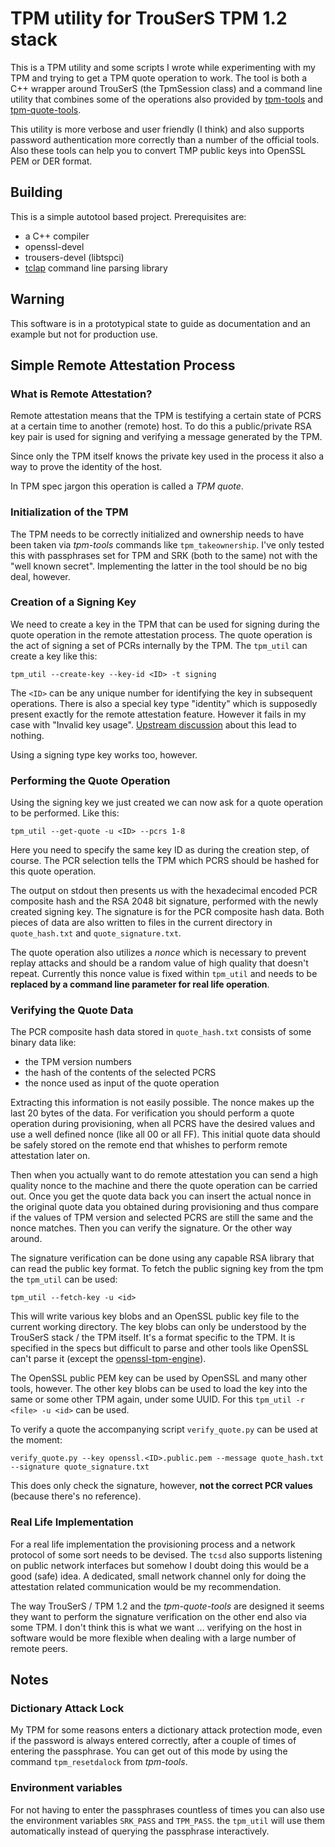 # TPM utility for TrouSerS TPM 1.2 stack

This is a TPM utility and some scripts I wrote while experimenting with my TPM
and trying to get a TPM quote operation to work. The tool is both a C++
wrapper around TrouSerS (the TpmSession class) and a command line utility that
combines some of the operations also provided by
[tpm-tools](https://sourceforge.net/projects/trousers/files/tpm-tools/) and
[tpm-quote-tools](https://sourceforge.net/projects/tpmquotetools/).

This utility is more verbose and user friendly (I think) and also supports
password authentication more correctly than a number of the official tools.
Also these tools can help you to convert TMP public keys into OpenSSL PEM or
DER format.

## Building

This is a simple autotool based project. Prerequisites are:

- a C++ compiler
- openssl-devel
- trousers-devel (libtspci)
- [tclap](http://tclap.sourceforge.net/) command line parsing library

## Warning

This software is in a prototypical state to guide as documentation and
an example but not for production use.

## Simple Remote Attestation Process

### What is Remote Attestation?

Remote attestation means that the TPM is testifying a certain state of PCRS at
a certain time to another (remote) host. To do this a public/private RSA key
pair is used for signing and verifying a message generated by the TPM.

Since only the TPM itself knows the private key used in the process it also a
way to prove the identity of the host.

In TPM spec jargon this operation is called a _TPM quote_.

### Initialization of the TPM

The TPM needs to be correctly initialized and ownership needs to have been
taken via _tpm-tools_ commands like `tpm_takeownership`. I've only tested this
with passphrases set for TPM and SRK (both to the same) not with the "well
known secret". Implementing the latter in the tool should be no big deal,
however.

### Creation of a Signing Key

We need to create a key in the TPM that can be used for signing during the
quote operation in the remote attestation process. The quote operation is the
act of signing a set of PCRs internally by the TPM. The `tpm_util` can create
a key like this:

    tpm_util --create-key --key-id <ID> -t signing

The `<ID>` can be any unique number for identifying the key in subsequent
operations. There is also a special key type "identity" which is supposedly
present exactly for the remote attestation feature. However it fails in my
case with "Invalid key usage". [Upstream
discussion](https://sourceforge.net/p/trousers/mailman/message/31759796) about
this lead to nothing.

Using a signing type key works too, however.

### Performing the Quote Operation

Using the signing key we just created we can now ask for a quote operation to
be performed. Like this:

    tpm_util --get-quote -u <ID> --pcrs 1-8

Here you need to specify the same key ID as during the creation step, of
course. The PCR selection tells the TPM which PCRS should be hashed for this
quote operation.

The output on stdout then presents us with the hexadecimal encoded PCR
composite hash and the RSA 2048 bit signature, performed with the newly
created signing key. The signature is for the PCR composite hash data. Both
pieces of data are also written to files in the current directory in
`quote_hash.txt` and `quote_signature.txt`.

The quote operation also utilizes a _nonce_ which is necessary to prevent
replay attacks and should be a random value of high quality that doesn't
repeat. Currently this nonce value is fixed within `tpm_util` and needs to be
**replaced by a command line parameter for real life operation**.

### Verifying the Quote Data

The PCR composite hash data stored in `quote_hash.txt` consists of some binary
data like:

- the TPM version numbers
- the hash of the contents of the selected PCRS
- the nonce used as input of the quote operation

Extracting this information is not easily possible. The nonce makes up the
last 20 bytes of the data. For verification you should perform a quote
operation during provisioning, when all PCRS have the desired values and use a
well defined nonce (like all 00 or all FF). This initial quote data should be
safely stored on the remote end that whishes to perform remote attestation
later on.

Then when you actually want to do remote attestation you can send a high
quality nonce to the machine and there the quote operation can be carried out.
Once you get the quote data back you can insert the actual nonce in the
original quote data you obtained during provisioning and thus compare if the
values of TPM version and selected PCRS are still the same and the nonce
matches. Then you can verify the signature. Or the other way around.

The signature verification can be done using any capable RSA library that can
read the public key format. To fetch the public signing key from the tpm the
`tpm_util` can be used:

    tpm_util --fetch-key -u <id>

This will write various key blobs and an OpenSSL public key file to the
current working directory. The key blobs can only be understood by the
TrouSerS stack / the TPM itself. It's a format specific to the TPM. It is
specified in the specs but difficult to parse and other tools like OpenSSL
can't parse it (except the
[openssl-tpm-engine](https://github.com/ThomasHabets/openssl-tpm-engine)).

The OpenSSL public PEM key can be used by OpenSSL and many other tools,
however. The other key blobs can be used to load the key into the same or some
other TPM again, under some UUID. For this `tpm_util -r <file> -u <id>` can be
used.

To verify a quote the accompanying script `verify_quote.py` can be used at the
moment:

    verify_quote.py --key openssl.<ID>.public.pem --message quote_hash.txt --signature quote_signature.txt

This does only check the signature, however, **not the correct PCR values**
(because there's no reference).

### Real Life Implementation

For a real life implementation the provisioning process and a network protocol
of some sort needs to be devised. The `tcsd` also supports listening on
public network interfaces but somehow I doubt doing this would be a good
(safe) idea. A dedicated, small network channel only for doing the attestation
related communication would be my recommendation.

The way TrouSerS / TPM 1.2 and the _tpm-quote-tools_ are designed it seems
they want to perform the signature verification on the other end also via some
TPM. I don't think this is what we want ... verifying on the host in software
would be more flexible when dealing with a large number of remote peers.

## Notes

### Dictionary Attack Lock

My TPM for some reasons enters a dictionary attack protection mode, even if
the password is always entered correctly, after a couple of times of entering
the passphrase. You can get out of this mode by using the command
`tpm_resetdalock` from _tpm-tools_.

### Environment variables

For not having to enter the passphrases countless of times you can also use
the environment variables `SRK_PASS` and `TPM_PASS`. the `tpm_util` will use
them automatically instead of querying the passphrase interactively.
